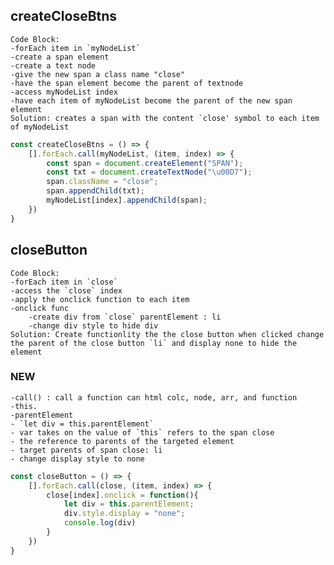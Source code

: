 ## createCloseBtns
    Code Block:
    -forEach item in `myNodeList`
    -create a span element
    -create a text node 
    -give the new span a class name "close"
    -have the span element become the parent of textnode
    -access myNodeList index 
    -have each item of myNodeList become the parent of the new span element
    Solution: creates a span with the content `close' symbol to each item of myNodeList

```js
const createCloseBtns = () => {
    [].forEach.call(myNodeList, (item, index) => {
        const span = document.createElement("SPAN");
        const txt = document.createTextNode("\u00D7");
        span.className = "close";
        span.appendChild(txt);
        myNodeList[index].appendChild(span);
    })
}
```

## closeButton
    Code Block: 
    -forEach item in `close`
    -access the `close` index 
    -apply the onclick function to each item 
    -onclick func
        -create div from `close` parentElement : li 
        -change div style to hide div
    Solution: Create functionlity the the close button when clicked change the parent of the close button `li` and display none to hide the element

### NEW
    -call() : call a function can html colc, node, arr, and function
    -this.
    -parentElement
    - `let div = this.parentElement`
    - var takes on the value of `this` refers to the span close
    - the reference to parents of the targeted element
    - target parents of span close: li 
    - change display style to none
```js
const closeButton = () => {
    [].forEach.call(close, (item, index) => {
        close[index].onclick = function(){
            let div = this.parentElement;
            div.style.display = "none";
            console.log(div)
        }
    })
}
```